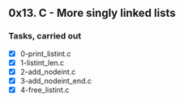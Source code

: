 ## 0x13. C - More singly linked lists
### Tasks, carried out
- [x] 0-print_listint.c
- [x] 1-listint_len.c
- [x] 2-add_nodeint.c
- [x] 3-add_nodeint_end.c
- [x] 4-free_listint.c
